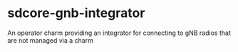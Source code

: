 # sdcore-gnb-integrator
An operator charm providing an integrator for connecting to gNB radios that are not managed via a charm
